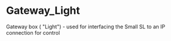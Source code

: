 # Gateway_Light
Gateway box ( "Light") - used for interfacing the Small SL to an IP connection for control
